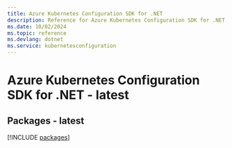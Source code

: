 ```yaml
---
title: Azure Kubernetes Configuration SDK for .NET
description: Reference for Azure Kubernetes Configuration SDK for .NET
ms.date: 10/02/2024
ms.topic: reference
ms.devlang: dotnet
ms.service: kubernetesconfiguration
---
```

# Azure Kubernetes Configuration SDK for .NET - latest
## Packages - latest
[!INCLUDE [packages](kubernetes-configuration-index.md)]